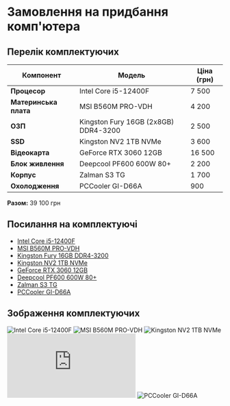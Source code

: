 # Замовлення на придбання комп'ютера

## Перелік комплектуючих

| Компонент       | Модель                                   | Ціна (грн) |
|----------------|----------------------------------------|------------|
| **Процесор**  | Intel Core i5-12400F                    | 7 500      |
| **Материнська плата** | MSI B560M PRO-VDH                 | 4 200      |
| **ОЗП**       | Kingston Fury 16GB (2x8GB) DDR4-3200    | 2 500      |
| **SSD**       | Kingston NV2 1TB NVMe                   | 3 600      |
| **Відеокарта**| GeForce RTX 3060 12GB                   | 16 500     |
| **Блок живлення** | Deepcool PF600 600W 80+              | 2 200      |
| **Корпус**    | Zalman S3 TG                             | 1 700      |
| **Охолодження** | PCCooler GI-D66A                        | 900        |

**Разом:** 39 100 грн

## Посилання на комплектуючі
- [Intel Core i5-12400F](https://hard.rozetka.com.ua/ua/intel_core_i5_12400f/p331379601/)
- [MSI B560M PRO-VDH](https://hard.rozetka.com.ua/ua/msi_b560m_pro_vdh/p296529623/)
- [Kingston Fury 16GB DDR4-3200](https://hard.rozetka.com.ua/ua/kingston_kf432c16bbk2_16/p302089233/)
- [Kingston NV2 1TB NVMe](https://hard.rozetka.com.ua/ua/kingston_snv2s_1000g/p352558930/)
- [GeForce RTX 3060 12GB](https://hard.rozetka.com.ua/ua/asus_dual_rtx3060_o12g_v2/p335566298/)
- [Deepcool PF600 600W 80+](https://hard.rozetka.com.ua/ua/deepcool_r_pf600/p282641233/)
- [Zalman S3 TG](https://hard.rozetka.com.ua/ua/zalman_s3_tg/p105927785/)
- [PCCooler GI-D66A](https://hard.rozetka.com.ua/ua/pccooler_gi_d66a/p255356431/)

## Зображення комплектуючих
![Intel Core i5-12400F](https://www.techpowerup.com/cpu-specs/core-i5-12400f.c2550)
![MSI B560M PRO-VDH](https://www.pcupgrade.co.uk/components/motherboards/msi-b560m-pro-vdh-wifi-intel-motherboard/)
![Kingston NV2 1TB NVMe](https://nimavi.com/producto/disco-ssd-1tb-nvme-kin1tnv2)
![Deepcool PF600 600W 80+](https://www.onlinetrade.ru/catalogue/bloki_pitaniya-c339/deepcool/blok_pitaniya_deepcool_pf600_600w_80_atx-2956610.html)
![PCCooler GI-D66A](https://www.amazon.com.mx/GI-D66A-Moonlight-Ventilador-silencioso-sincronizaci%C3%B3n/dp/B07R3HWLWX)